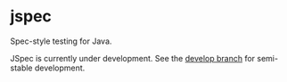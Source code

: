 jspec
=====

Spec-style testing for Java.

JSpec is currently under development.  See the [develop branch](https://github.com/kkrull/jspec/tree/develop) for
semi-stable development.
